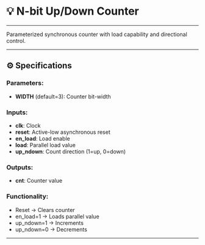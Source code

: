 # 💡 N-bit Up/Down Counter

---

Parameterized synchronous counter with load capability and directional control.

---

## ⚙️ Specifications

### Parameters:
- **WIDTH** (default=3): Counter bit-width

### Inputs:
- **clk**: Clock
- **reset**: Active-low asynchronous reset
- **en_load**: Load enable
- **load**: Parallel load value
- **up_ndown**: Count direction (1=up, 0=down)

### Outputs:
- **cnt**: Counter value

### Functionality:
- Reset → Clears counter
- en_load=1 → Loads parallel value
- up_ndown=1 → Increments
- up_ndown=0 → Decrements

---